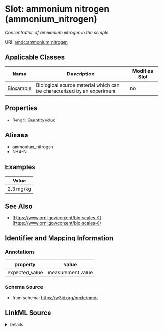 # Slot: ammonium nitrogen (ammonium_nitrogen)


_Concentration of ammonium nitrogen in the sample_



URI: [nmdc:ammonium_nitrogen](https://w3id.org/nmdc/ammonium_nitrogen)



<!-- no inheritance hierarchy -->




## Applicable Classes

| Name | Description | Modifies Slot |
| --- | --- | --- |
[Biosample](Biosample.md) | Biological source material which can be characterized by an experiment |  no  |







## Properties

* Range: [QuantityValue](QuantityValue.md)



## Aliases


* ammonium_nitrogen
* NH4-N




## Examples

| Value |
| --- |
| 2.3 mg/kg |

## See Also

* [https://www.ornl.gov/content/bio-scales-0](https://www.ornl.gov/content/bio-scales-0)

## Identifier and Mapping Information





### Annotations

| property | value |
| --- | --- |
| expected_value | measurement value || preferred_unit | mg/kg || occurrence | 1 |



### Schema Source


* from schema: https://w3id.org/nmdc/nmdc




## LinkML Source

<details>
```yaml
name: ammonium_nitrogen
annotations:
  expected_value:
    tag: expected_value
    value: measurement value
  preferred_unit:
    tag: preferred_unit
    value: mg/kg
  occurrence:
    tag: occurrence
    value: '1'
description: Concentration of ammonium nitrogen in the sample
title: ammonium nitrogen
examples:
- value: 2.3 mg/kg
from_schema: https://w3id.org/nmdc/nmdc
see_also:
- https://www.ornl.gov/content/bio-scales-0
aliases:
- ammonium_nitrogen
- NH4-N
rank: 1000
alias: ammonium_nitrogen
domain_of:
- Biosample
range: QuantityValue

```
</details>